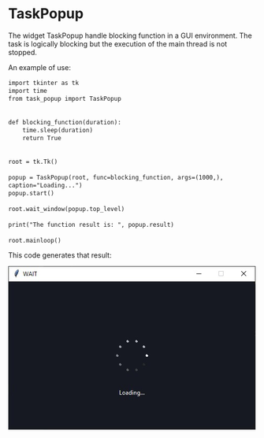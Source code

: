 # TaskPopup

The widget TaskPopup handle blocking function in a GUI environment. The task is logically blocking but the execution of the main thread is not stopped.

An example of use:

```
import tkinter as tk
import time
from task_popup import TaskPopup


def blocking_function(duration):
    time.sleep(duration)
    return True


root = tk.Tk()

popup = TaskPopup(root, func=blocking_function, args=(1000,), caption="Loading...")
popup.start()

root.wait_window(popup.top_level)

print("The function result is: ", popup.result)

root.mainloop()
```

This code generates that result:

![task popup widget](sample.jpg)